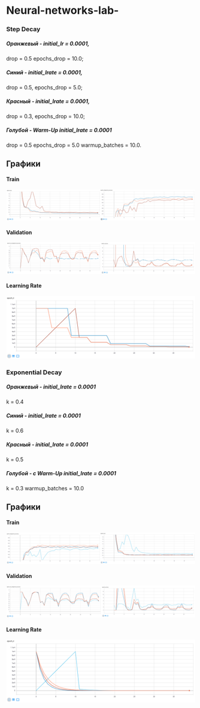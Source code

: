 # Neural-networks-lab-
### Step Decay
##### Оранжевый - initial_lr = 0.0001, 
   drop = 0.5 epochs_drop = 10.0; 
##### Синий - initial_lrate = 0.0001,
   drop = 0.5,
   epochs_drop = 5.0; 
##### Красный - initial_lrate = 0.0001,
   drop = 0.3,
   epochs_drop = 10.0; 
##### Голубой - Warm-Up initial_lrate = 0.0001
   drop = 0.5
   epochs_drop = 5.0
   warmup_batches = 10.0. 
   
## Графики 

#### Train
![Image alt](https://github.com/phoenix3x3/Neural-networks-lab-/raw/lab5/images/1train.jpg)
#### Validation
![Image alt](https://github.com/phoenix3x3/Neural-networks-lab-/raw/lab5/images/1validation.jpg)
#### Learning Rate
![Image alt](https://github.com/phoenix3x3/Neural-networks-lab-/raw/lab5/images/1lr.png)

### Exponential Decay
##### Оранжевый - initial_lrate = 0.0001
   k = 0.4
##### Синий -  initial_lrate = 0.0001
   k = 0.6
##### Красный -  initial_lrate = 0.0001
   k = 0.5
##### Голубой - с Warm-Up  initial_lrate = 0.0001
   k = 0.3
   warmup_batches = 10.0

## Графики 
#### Train
![Image alt](https://github.com/phoenix3x3/Neural-networks-lab-/raw/lab5/images/2train.jpg)
#### Validation
![Image alt](https://github.com/phoenix3x3/Neural-networks-lab-/raw/lab5/images/2validation.jpg)
#### Learning Rate
![Image alt](https://github.com/phoenix3x3/Neural-networks-lab-/raw/lab5/images/2lr.png)
